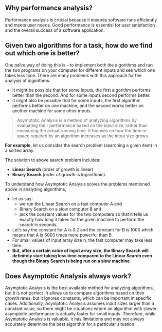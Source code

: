 ## **Why performance analysis?**

Performance analysis is crucial because it ensures software runs efficiently and meets user needs. Good performance is essential for user satisfaction and the overall success of a software application.

## **Given two algorithms for a task, how do we find out which one is better?**

One naïve way of doing this is – to implement both the algorithms and run the two programs on your computer for different inputs and see which one takes less time. There are many problems with this approach for the analysis of algorithms.

- It might be possible that for some inputs, the first algorithm performs better than the second. And for some inputs second performs better.
- It might also be possible that for some inputs, the first algorithm performs better on one machine, and the second works better on another machine for some other inputs.

> Asymptotic Analysis is a method of analyzing algorithms by evaluating their performance based on the input size, rather than measuring the actual running time. It focuses on how the time or space required by an algorithm increases as the input size grows.
> 

**For example**, let us consider the search problem (searching a given item) in a sorted array.

The solution to above search problem includes:

- **Linear Search** (order of growth is linear)
- **Binary Search** (order of growth is logarithmic).

To understand how Asymptotic Analysis solves the problems mentioned above in analyzing algorithms,

- let us say:
    - we run the Linear Search on a fast computer A and
    - Binary Search on a slow computer B and
    - pick the constant values for the two computers so that it tells us exactly how long it takes for the given machine to perform the search in seconds.
- Let’s say the constant for A is 0.2 and the constant for B is 1000 which means that A is 5000 times more powerful than B.
- For small values of input array size n, the fast computer may take less time.
- **But, after a certain value of input array size, the Binary Search will definitely start taking less time compared to the Linear Search even though the Binary Search is being run on a slow machine**.

## **Does Asymptotic Analysis always work?**

Asymptotic Analysis is the best available method for analyzing algorithms, but it is not perfect. It allows us to compare algorithms based on their growth rates, but it ignores constants, which can be important in specific cases. Additionally, Asymptotic Analysis assumes input sizes larger than a constant value, so there might be situations where an algorithm with slower asymptotic performance is actually faster for small inputs. Therefore, while Asymptotic Analysis is valuable, it has limitations and may not always accurately determine the best algorithm for a particular situation.
